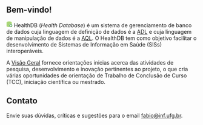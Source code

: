 ## Bem-vindo!

![](logo/icon-16x16.png) HealthDB (_Health Database_) é um sistema de gerenciamento de banco de dados cuja linguagem de definição de dados é a [ADL](http://www.openehr.org/releases/AM/latest/docs/ADL2/ADL2.html) e cuja linguagem de manipulação de dados é a [AQL](http://www.openehr.org/releases/QUERY/latest/docs/AQL/AQL.html). O HealthDB tem como objetivo facilitar o desenvolvimento de Sistemas de Informação em Saúde (SISs) interoperáveis. 

A [Visão Geral](https://github.com/kyriosdata/db/wiki/Vis%C3%A3o-geral) fornece orientações inicias acerca das atividades de pesquisa, desenvolvimento e inovação pertinentes ao projeto, o que cria várias oportunidades de orientação de Trabalho de Conclusão de Curso (TCC), iniciação científica ou mestrado. 

## Contato
Envie suas dúvidas, críticas e sugestões para o email fabio@inf.ufg.br.

